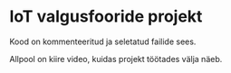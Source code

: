 # IoT valgusfooride projekt

Kood on kommenteeritud ja seletatud failide sees.

Allpool on kiire video, kuidas projekt töötades välja näeb.
